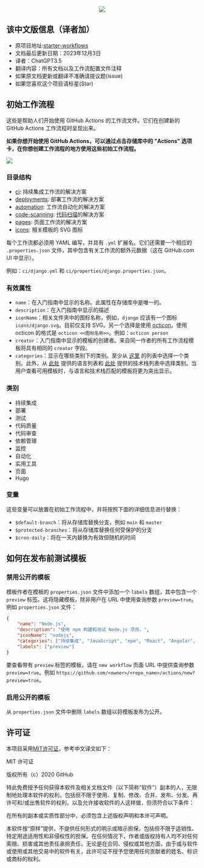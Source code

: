 <p align="center">
  <img src="https://avatars0.githubusercontent.com/u/44036562?s=100&v=4"/> 
</p>

## 该中文版信息（译者加）
 - 原项目地址:[starter-workflows](https://github.com/actions/starter-workflows)
 - 文档最后更新日期：2023年12月3日
 - 译者：ChatGPT3.5
 - 翻译内容：所有文档以及工作流配置文件注释
 - 如果原文档更新或翻译不准确请提议题(issue)
 - 如果您喜欢这个项目请标星(Star)

## 初始工作流程

这些是帮助人们开始使用 GitHub Actions 的工作流文件。它们在创建新的 GitHub Actions 工作流程时呈现出来。

 **如果你想开始使用 GitHub Actions，可以通过点击存储库中的 "Actions" 选项卡，在你想创建工作流程的地方使用这些初始工作流程。**

<img src="https://d3vv6lp55qjaqc.cloudfront.net/items/353A3p3Y2x3c2t2N0c01/Image%202019-08-27%20at%203.25.07%20PM.png" max-width="75%"/>

### 目录结构

 * [ci](ci): 持续集成工作流的解决方案
 * [deployments](deployments): 部署工作流的解决方案
 * [automation](automation): 工作流自动化的解决方案
 * [code-scanning](code-scanning): [代码扫描](https://github.com/features/security)的解决方案
 * [pages](pages): 页面工作流的解决方案
 * [icons](icons): 相关模板的 SVG 图标

每个工作流都必须用 YAML 编写，并具有 `.yml` 扩展名。它们还需要一个相应的 `.properties.json` 文件，其中包含有关工作流的额外元数据（这在 GitHub.com UI 中显示）。

例如：`ci/django.yml` 和 `ci/properties/django.properties.json`。

### 有效属性

 * `name`：在入门指南中显示的名称。此属性在存储库中是唯一的。
 * `description`：在入门指南中显示的描述
 * `iconName`：相关文件夹中的图标名称，例如，`django` 应该有一个图标 `icons/django.svg`。目前仅支持 SVG。另一个选择是使用 [octicon](https://primer.style/octicons/)。使用 octicon 的格式是 `octicon <<图标名称>>`。例如：`octicon person`
 * `creator`：入门指南中显示的模板的创建者。来自同一作者的所有工作流程模板将具有相同的 `creator` 字段。
 * `categories`：显示在哪些类别下的类别。至少从 [这里](#categories) 的列表中选择一个类别。此外，从 [此处](https://github.com/github/linguist/blob/master/lib/linguist/languages.yml) 提供的语言列表和 [此处](https://github.com/github-starter-workflows/repo-analysis-partner/blob/main/tech_stacks.yml) 提供的技术栈列表中选择类别。当用户查看可用模板时，与语言和技术栈匹配的模板将更为突出显示。

### 类别
 * 持续集成
 * 部署
 * 测试
 * 代码质量
 * 代码审查
 * 依赖管理
 * 监控
 * 自动化
 * 实用工具
 * 页面
 * Hugo

### 变量
这些变量可以放置在初始工作流程中，并将按照下面的详细信息进行替换：

 * `$default-branch`：将从存储库替换分支，例如 `main` 和 `master`
 * `$protected-branches`：将从存储库替换任何受保护的分支
 * `$cron-daily`：将在一天内替换为有效但随机的时间

## 如何在发布前测试模板

### 禁用公开的模板
模板作者在模板的 `properties.json` 文件中添加一个 `labels` 数组，其中包含一个 `preview` 标签。这将隐藏模板，除非用户在 URL 中使用查询参数 `preview=true`。
例如 `properties.json` 文件：
```json
{
    "name": "Node.js",
    "description": "使用 npm 构建和测试 Node.js 项目。",
    "iconName": "nodejs",
    "categories": ["持续集成", "JavaScript", "npm", "React", "Angular", "Vue"],
    "labels": ["preview"]
}
```

要查看带有 `preview` 标签的模板，请在 `new workflow` 页面 URL 中提供查询参数 `preview=true`。例如 `https://github.com/<owner>/<repo_name>/actions/new?preview=true`。

### 启用公开的模板
从 `properties.json` 文件中删除 `labels` 数组以将模板发布为公开。

## 许可证

本项目采用[MIT许可证](LICENSE)，参考中文译文如下：

MIT 许可证

版权所有（c）2020 GitHub

特此免费授予任何获得本软件及相关文档文件（以下简称“软件”）副本的人，无限制地处理本软件的权利，包括但不限于使用、复制、修改、合并、发布、分发、再许可和/或出售软件的权利，以及允许接收软件的人这样做，但须符合以下条件：

在所有的副本或实质性部分中，必须包含上述版权声明和本许可声明。

本软件按“原样”提供，不提供任何形式的明示或暗示担保，包括但不限于适销性、特定用途适用性和非侵权性的担保。在任何情况下，作者或版权持有人均不对任何索赔、损害或其他责任承担责任，无论是在合同、侵权或其他方面，由于或与软件或使用或其他交易中的软件有关，此许可证不授予您使用任何贡献者的姓名、标识或商标的权利。
